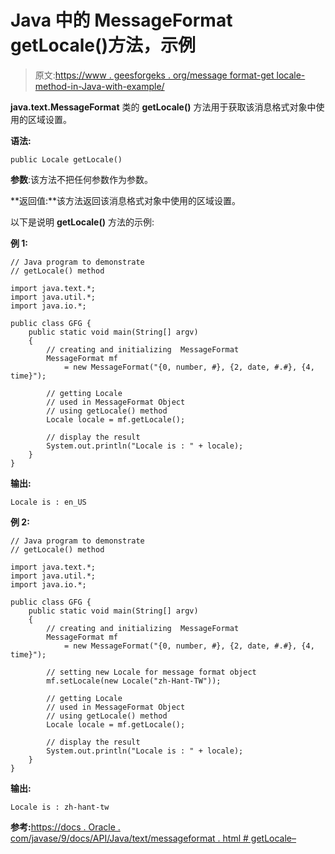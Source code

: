# Java 中的 MessageFormat getLocale()方法，示例

> 原文:[https://www . geesforgeks . org/message format-get locale-method-in-Java-with-example/](https://www.geeksforgeeks.org/messageformat-getlocale-method-in-java-with-example/)

**java.text.MessageFormat** 类的 **getLocale()** 方法用于获取该消息格式对象中使用的区域设置。

**语法:**

```
public Locale getLocale()
```

**参数**:该方法不把任何参数作为参数。

**返回值:**该方法返回该消息格式对象中使用的区域设置。

以下是说明 **getLocale()** 方法的示例:

**例 1:**

```
// Java program to demonstrate
// getLocale() method

import java.text.*;
import java.util.*;
import java.io.*;

public class GFG {
    public static void main(String[] argv)
    {
        // creating and initializing  MessageFormat
        MessageFormat mf
            = new MessageFormat("{0, number, #}, {2, date, #.#}, {4, time}");

        // getting Locale
        // used in MessageFormat Object
        // using getLocale() method
        Locale locale = mf.getLocale();

        // display the result
        System.out.println("Locale is : " + locale);
    }
}
```

**输出:**

```
Locale is : en_US

```

**例 2:**

```
// Java program to demonstrate
// getLocale() method

import java.text.*;
import java.util.*;
import java.io.*;

public class GFG {
    public static void main(String[] argv)
    {
        // creating and initializing  MessageFormat
        MessageFormat mf
            = new MessageFormat("{0, number, #}, {2, date, #.#}, {4, time}");

        // setting new Locale for message format object
        mf.setLocale(new Locale("zh-Hant-TW"));

        // getting Locale
        // used in MessageFormat Object
        // using getLocale() method
        Locale locale = mf.getLocale();

        // display the result
        System.out.println("Locale is : " + locale);
    }
}
```

**输出:**

```
Locale is : zh-hant-tw

```

**参考:**[https://docs . Oracle . com/javase/9/docs/API/Java/text/messageformat . html # getLocale–](https://docs.oracle.com/javase/9/docs/api/java/text/MessageFormat.html#getLocale--)